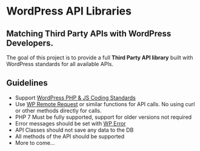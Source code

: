 # WordPress API Libraries

## Matching Third Party APIs with WordPress Developers.

The goal of this project is to provide a full **Third Party API library** built with WordPress standards for all available APIs.

## Guidelines

* Support [WordPress PHP & JS Coding Standards](https://codex.wordpress.org/WordPress_Coding_Standards)
* Use [WP Remote Request](https://developer.wordpress.org/reference/functions/wp_remote_request/) or similar functions for API calls. No using curl or other methods directly for calls.
* PHP 7 Must be fully supported, support for older versions not required
* Error messages should be set with [WP Error](https://codex.wordpress.org/Class_Reference/WP_Error)
* API Classes should not save any data to the DB
* All methods of the API should be supported
* More to come...
